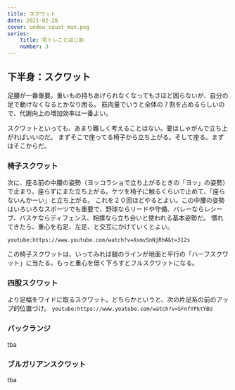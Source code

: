 ```yaml
---
title: スクワット
date: 2021-02-28
cover: undou_squat_man.png
series:
    title: 宅トレことはじめ
    number: 3
---
```



## 下半身：スクワット
足腰が一番重要。重いもの持ちあげられなくなってもさほど困らないが、自分の足で動けなくなるとかなり困る。
筋肉量でいうと全体の７割を占めるらしいので、代謝向上の増加効率は一番よい。

スクワットといっても、あまり難しく考えることはない。要はしゃがんで立ち上がればいいのだ。
まずそこで座ってる椅子から立ち上がる。そして座る。まずはそこからだ。

### 椅子スクワット
次に、座る前の中腰の姿勢（ヨッコラショで立ち上がるときの「ヨッ」の姿勢）で止まり、座らずにまた立ち上がる。ケツを椅子に触るくらいで止めて、「座らないんかーい」と立ち上がる。
これを２０回ほどやるとよい。この中腰の姿勢はいろいろなスポーツでも重要で、野球ならリードや守備、バレーならレシーブ、バスケならディフェンス、相撲なら立ち会いと使われる基本姿勢だ。
慣れてきたら、重心を右足、左足、と交互にかけていくとよい。

`youtube:https://www.youtube.com/watch?v=XxmvSnNjRhA&t=312s`

この椅子スクワットは、いってみれば腿のラインが地面と平行の「ハーフスクワット」に当たる。もっと重心を低く下ろすとフルスクワットになる。

### 四股スクワット
より足幅をワイドに取るスクワット。どちらかというと、次の片足系の前のアップ的位置づけ。
`youtube:https://www.youtube.com/watch?v=SFnfYPktYBU`

### バックランジ
tba

### ブルガリアンスクワット
tba


